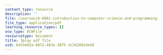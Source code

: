 ```yaml
---
content_type: resource
description: ''
file: /courses/6-0001-introduction-to-computer-science-and-programming-in-python-fall-2016/6e53e02a6872483e30753c34209e3edd_ax4eNMI9Dw.pdf
file_type: application/pdf
learning_resource_types: []
ocw_type: OCWFile
resourcetype: Document
title: 3play pdf file
uid: 6e53e02a-6872-483e-3075-3c34209e3edd
---
```

